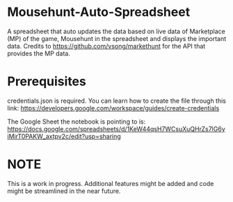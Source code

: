 # Mousehunt-Auto-Spreadsheet
A spreadsheet that auto updates the data based on live data of Marketplace (MP) of the game, Mousehunt in the spreadsheet and displays the important data. Credits to https://github.com/vsong/markethunt for the API that provides the MP data.

# Prerequisites
credentials.json is required. You can learn how to create the file through this link: https://developers.google.com/workspace/guides/create-credentials

The Google Sheet the notebook is pointing to is: https://docs.google.com/spreadsheets/d/1KeW44qsH7WCsuXuQHrZs7lG6yiMirT0PAKW_axtpv2c/edit?usp=sharing

# NOTE
This is a work in progress. Additional features might be added and code might be streamlined in the near future.
